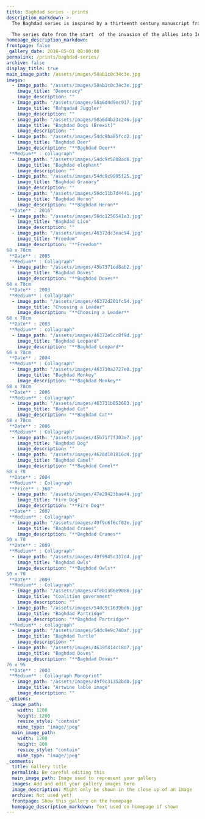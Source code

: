 ```yaml
---
title: Baghdad series - prints
description_markdown: >-
  The Baghdad series is inspired by a thirteenth century manuscript from Baghdad now in the Topkapi Museum in Istanbul illustrating the 'Kalila wa Dimna' fables which depicts mans vices through the stories of animals and in particular twin dogs.

  The series date from the start  of the invasion of the allies into Iraq and has retained the decorative quality of the origional manuscripts.
homepage_description_markdown: 
frontpage: false
_gallery_date: 2016-05-01 00:00:00
permalink: /prints/baghdad-series/
archive: false
display_title: true
main_image_path: /assets/images/58ab1c0c34c3e.jpg
images:
  - image_path: "/assets/images/58ab1c0c34c3e.jpg"
    image_title: "Democracy"
    image_description: ""
  - image_path: "/assets/images/58a6d4d9ec917.jpg"
    image_title: "Bahgadad Juggler"
    image_description: ""
  - image_path: "/assets/images/58a6d4b23c246.jpg"
    image_title: "Baghdad Dogs (Brexit)"
    image_description: ""
  - image_path: "/assets/images/54dc9ba85fcd2.jpg"
    image_title: "Baghdad Deer"
    image_description: "**Baghdad Deer**  
 **Medium** : collagraph"
  - image_path: "/assets/images/54dc9c5808ad6.jpg"
    image_title: "Baghdad elephant"
    image_description: ""
  - image_path: "/assets/images/54dc9c9995f25.jpg"
    image_title: "Baghdad Granary"
    image_description: ""
  - image_path: "/assets/images/56dc11b7d4441.jpg"
    image_title: "Baghdad Heron"
    image_description: "**Baghdad Heron**  
 **Date** : 2016"
  - image_path: "/assets/images/56dc1256541a3.jpg"
    image_title: "Baghdad Lion"
    image_description: ""
  - image_path: "/assets/images/46372dc3eac94.jpg"
    image_title: "Freedom"
    image_description: "**Freedom**  
68 x 78cm  
 **Date** : 2005  
 **Medium** : Collagraph"
  - image_path: "/assets/images/45b7371ed8ab2.jpg"
    image_title: "Baghdad Doves"
    image_description: "**Baghdad Doves**  
68 x 78cm  
 **Date** : 2003  
 **Medium** : Collagraph"
  - image_path: "/assets/images/46372d201fc54.jpg"
    image_title: "Choosing a Leader"
    image_description: "**Choosing a Leader**  
68 x 78cm  
 **Date** : 2003  
 **Medium** : collagraph"
  - image_path: "/assets/images/46372e5cc8f9d.jpg"
    image_title: "Baghdad Leopard"
    image_description: "**Baghdad Leopard**  
68 x 78cm  
 **Date** : 2004  
 **Medium** : Collagraph"
  - image_path: "/assets/images/463730a2727e0.jpg"
    image_title: "Baghdad Monkey"
    image_description: "**Baghdad Monkey**  
68 x 78cm  
 **Date** : 2006  
 **Medium** : Collagraph"
  - image_path: "/assets/images/463731b053683.jpg"
    image_title: "Baghdad Cat"
    image_description: "**Baghdad Cat**  
68 x 78cm  
 **Date** : 2006  
 **Medium** : Collagraph"
  - image_path: "/assets/images/45b71f7f303e7.jpg"
    image_title: "Baghdad Dog"
    image_description: ""
  - image_path: "/assets/images/4628d181816c4.jpg"
    image_title: "Baghdad Camel"
    image_description: "**Baghdad Camel**  
68 x 78  
 **Date** : 2004  
 **Medium** : Collagraph  
 **Price** : 360"
  - image_path: "/assets/images/47e29423bae44.jpg"
    image_title: "Fire Dog"
    image_description: "**Fire Dog**  
 **Date** : 2007  
 **Medium** : Collagraph"
  - image_path: "/assets/images/49f9c6f6cf02e.jpg"
    image_title: "Baghdad Cranes"
    image_description: "**Baghdad Cranes**  
50 x 70  
 **Date** : 2009  
 **Medium** : Collagraph"
  - image_path: "/assets/images/49f9945c337d4.jpg"
    image_title: "Baghdad Owls"
    image_description: "**Baghdad Owls**  
50 x 70  
 **Date** : 2009  
 **Medium** : Collagraph"
  - image_path: "/assets/images/4feb1366e9086.jpg"
    image_title: "Coalition government"
    image_description: ""
  - image_path: "/assets/images/54dc9c1639bd6.jpg"
    image_title: "Baghdad Partridge"
    image_description: "**Baghdad Partridge**  
 **Medium** : collagraph"
  - image_path: "/assets/images/54dc9e9c740af.jpg"
    image_title: "Baghdad Turtle"
    image_description: ""
  - image_path: "/assets/images/4639f414c18d7.jpg"
    image_title: "Baghdad Doves"
    image_description: "**Baghdad Doves**  
76 x 95  
 **Date** : 2003  
 **Medium** : Collagraph Monoprint"
  - image_path: "/assets/images/49f9c31352bd0.jpg"
    image_title: "Artwine lable image"
    image_description: ""
_options:
  image_path:
    width: 1200
    height: 1200
    resize_style: "contain"
    mime_type: "image/jpeg"
  main_image_path:
    width: 1200
    height: 800
    resize_style: "contain"
    mime_type: "image/jpeg"
_comments:
  title: Gallery title
  permalink: Be careful editing this
  main_image_path: Image used to represent your gallery
  images: Add and edit your gallery images here
  image_description: Might only be shown in the close up of an image
  archive: Not used yet!
  frontpage: Show this gallery on the homepage
  homepage_description_markdown: Text used on homepage if shown
---
```


